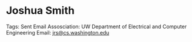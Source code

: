 # Joshua Smith

Tags: Sent Email
Assosciation: UW
Department of Electrical and Computer Engineering
Email: jrs@cs.washington.edu